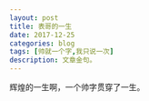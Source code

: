 ```yaml
---
layout: post
title: 表哥的一生
date: 2017-12-25
categories: blog
tags: [帅就一个字,我只说一次]
description: 文章金句。
---
```


辉煌的一生啊，一个帅字贯穿了一生。












